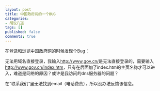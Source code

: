 ```yaml
---
layout: post
title: 中国政府网的一个BUG
categories:
- 胡说八道
tags: []
published: false
comments: true
---
```

<p>在登录和浏览中国政府网的时候发现个Bug：</p>

<p>无法用域名直接登录，我输入<a href="http://www.gov.cn/" target="_blank">http://www.gov.cn/</a>是无法直接登录的，需要输入<a href="http://www.gov.cn/index.htm" target="_blank">http://www.gov.cn/index.htm</a>，只有在后面加了index.htm的主页名称才可以进入，难道是网络的原因？或许是我访问的dns服务器的问题？</p>

<p>在“联系我们”里无法找到email（电话费贵），所以没办法反馈该信息。</p>
